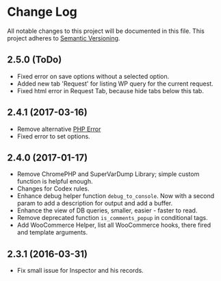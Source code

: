 # Change Log
All notable changes to this project will be documented in this file. This project adheres to [Semantic Versioning](http://semver.org/).

## 2.5.0 (ToDo)
* Fixed error on save options without a selected option.
* Added new tab 'Request' for listing WP query for the current request.
* Fixed html error in Request Tab, because hide tabs below this tab.

## 2.4.1 (2017-03-16)
* Remove alternative [PHP Error](http://phperror.net/)
* Fixed error to set options.

## 2.4.0 (2017-01-17)
* Remove ChromePHP and SuperVarDump Library; simple custom function is helpful enough.
* Changes for Codex rules.
* Enhance debug helper function `debug_to_console`. Now with a second param to add a description for output and add a buffer.
* Enhance the view of DB queries, smaller, easier - faster to read.
* Remove deprecated function `is_comments_popup` in conditional tags.
* Add WooCommerce Helper, list all WooCommerce hooks, there fired and template arguments.

## 2.3.1 (2016-03-31)
* Fix small issue for Inspector and his records.
